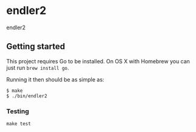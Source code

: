 # endler2

endler2

## Getting started

This project requires Go to be installed. On OS X with Homebrew you can just run `brew install go`.

Running it then should be as simple as:

```console
$ make
$ ./bin/endler2
```

### Testing

`make test`

